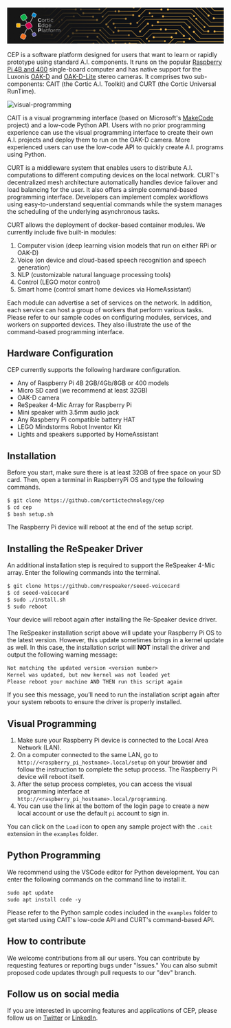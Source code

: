 ![cep-banner](./resources/cep_banner_narrow.jpg)

CEP is a software platform designed for users that want to learn or rapidly prototype using standard A.I. components. It runs on the popular [Raspberry Pi 4B and 400](https://www.raspberrypi.org/products/) single-board computer and has native support for the Luxonis [OAK-D](https://shop.luxonis.com/products/1098obcenclosure) and [OAK-D-Lite](https://www.kickstarter.com/projects/opencv/opencv-ai-kit-oak-depth-camera-4k-cv-edge-object-detection) stereo cameras. It comprises two sub-components: CAIT (the Cortic A.I. Toolkit) and CURT (the Cortic Universal RunTime).

![visual-programming](./resources/Visual-Programming.gif)

CAIT is a visual programming interface (based on Microsoft's [MakeCode](https://github.com/microsoft/pxt) project) and a low-code Python API. Users with no prior programming experience can use the visual programming interface to create their own A.I. projects and deploy them to run on the OAK-D camera. More experienced users can use the low-code API to quickly create A.I. programs using Python.

CURT is a middleware system that enables users to distribute A.I. computations to different computing devices on the local network. CURT's decentralized mesh architecture automatically handles device failover and load balancing for the user. It also offers a simple command-based programming interface. Developers can implement complex workflows using easy-to-understand sequential commands while the system manages the scheduling of the underlying asynchronous tasks. 

CURT allows the deployment of docker-based container modules. We currently include five built-in modules:
1. Computer vision (deep learning vision models that run on either RPi or OAK-D)
2. Voice (on device and cloud-based speech recognition and speech generation)
3. NLP (customizable natural language processing tools)
4. Control (LEGO motor control)
5. Smart home (control smart home devices via HomeAssistant)

Each module can advertise a set of services on the network. In addition, each service can host a group of workers that perform various tasks. Please refer to our sample codes on configuring modules, services, and workers on supported devices. They also illustrate the use of the command-based programming interface.

## Hardware Configuration

CEP currently supports the following hardware configuration.   

* Any of Raspberry Pi 4B 2GB/4Gb/8GB or 400 models
* Micro SD card (we recommend at least 32GB)
* OAK-D camera
* ReSpeaker 4-Mic Array for Raspberry Pi
* Mini speaker with 3.5mm audio jack
* Any Raspberry Pi compatible battery HAT
* LEGO Mindstorms Robot Inventor Kit
* Lights and speakers supported by HomeAssistant

## Installation

Before you start, make sure there is at least 32GB of free space on your SD card. Then, open a terminal in RaspberryPi OS and type the following commands.

```
$ git clone https://github.com/cortictechnology/cep
$ cd cep
$ bash setup.sh
```
The Raspberry Pi device will reboot at the end of the setup script.

## Installing the ReSpeaker Driver

An additional installation step is required to support the ReSpeaker 4-Mic array. Enter the following commands into the terminal.

```
$ git clone https://github.com/respeaker/seeed-voicecard
$ cd seeed-voicecard
$ sudo ./install.sh
$ sudo reboot
```
Your device will reboot again after installing the Re-Speaker device driver.


The ReSpeaker installation script above will update your Raspberry Pi OS to the latest version.  However, this update sometimes brings in a kernel update as well.  In this case, the installation script will **NOT** install the driver and output the following warning message:
```
Not matching the updated version <version number>
Kernel was updated, but new kernel was not loaded yet
Please reboot your machine AND THEN run this script again
```
If you see this message, you’ll need to run the installation script again after your system reboots to ensure the driver is properly installed.

## Visual Programming 

1. Make sure your Raspberry Pi device is connected to the Local Area Network (LAN).
2. On a computer connected to the same LAN, go to ``http://<raspberry_pi_hostname>.local/setup`` on your browser and follow the instruction to complete the setup process. The Raspberry Pi device will reboot itself.
3. After the setup process completes, you can access the visual programming interface at ``http://<raspberry_pi_hostname>.local/programming``. 
4. You can use the link at the bottom of the login page to create a new local account or use the default ```pi``` account to sign in.

You can click on the ``Load`` icon to open any sample project with the ``.cait`` extension in the ``examples`` folder.

## Python Programming

We recommend using the VSCode editor for Python development. You can enter the following commands on the command line to install it.

```
sudo apt update 
sudo apt install code -y
```

Please refer to the Python sample codes included in the ``examples`` folder to get started using CAIT's low-code API and CURT's command-based API.

## How to contribute

We welcome contributions from all our users. You can contribute by requesting features or reporting bugs under "Issues."  You can also submit proposed code updates through pull requests to our "dev" branch.

## Follow us on social media

If you are interested in upcoming features and applications of CEP, please follow us on [Twitter](https://twitter.com/CorticTechnolo1) or [LinkedIn](https://www.linkedin.com/company/cortic/).
